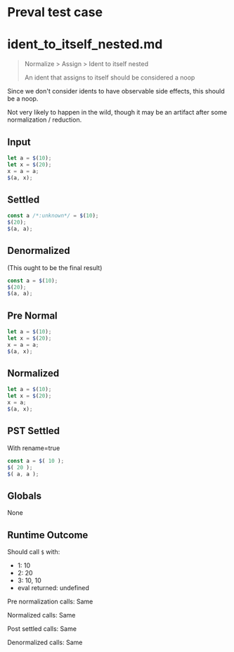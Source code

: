 # Preval test case

# ident_to_itself_nested.md

> Normalize > Assign > Ident to itself nested
>
> An ident that assigns to itself should be considered a noop

Since we don't consider idents to have observable side effects, this should be a noop.

Not very likely to happen in the wild, though it may be an artifact after some normalization / reduction.

## Input

`````js filename=intro
let a = $(10);
let x = $(20);
x = a = a;
$(a, x);
`````

## Settled


`````js filename=intro
const a /*:unknown*/ = $(10);
$(20);
$(a, a);
`````

## Denormalized
(This ought to be the final result)

`````js filename=intro
const a = $(10);
$(20);
$(a, a);
`````

## Pre Normal


`````js filename=intro
let a = $(10);
let x = $(20);
x = a = a;
$(a, x);
`````

## Normalized


`````js filename=intro
let a = $(10);
let x = $(20);
x = a;
$(a, x);
`````

## PST Settled
With rename=true

`````js filename=intro
const a = $( 10 );
$( 20 );
$( a, a );
`````

## Globals

None

## Runtime Outcome

Should call `$` with:
 - 1: 10
 - 2: 20
 - 3: 10, 10
 - eval returned: undefined

Pre normalization calls: Same

Normalized calls: Same

Post settled calls: Same

Denormalized calls: Same
